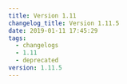 ```yaml
---
title: Version 1.11
changelog_title: Version 1.11.5
date: 2019-01-11 17:45:29
tags:
  - changelogs
  - 1.11
  - deprecated
version: 1.11.5
---
```


<script src="https://gist.github.com/spinnaker-release/5cbb402297feb85f82482a73e9428967.js"/>
